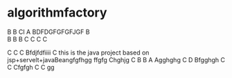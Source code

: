# algorithmfactory
B
B
CI
A
BDFDGFGFGFJGF
B	
B
B
B
C
C
C
C

C
C
C
Bfdjfdfiiii
C
this is the java project based on jsp+servelt+javaBeangfgfhgg
ffgfg
Chghjg
C
B
B
A
Agghghg
C
D
Bfgghgh
C
C
Cfgfgh
C
C
gg
